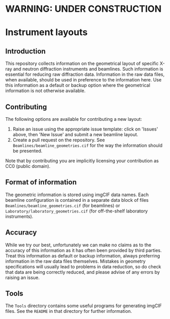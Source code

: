 
# WARNING: UNDER CONSTRUCTION
# Instrument layouts

## Introduction

This repository collects information on the geometrical layout of specific X-ray and neutron diffraction instruments and
beamlines. Such information is essential for reducing raw diffraction data. Information in the raw data files,
when available, should be used in preference to the information here. Use this information as a default or backup option 
where the geometrical information is not otherwise available. 

## Contributing

The following options are available for contributing a new layout:

1. Raise an issue using the appropriate issue template: click on 'Issues' above, then 'New Issue' and submit a new beamline layout.
2. Create a pull request on the repository. See `Beamlines/beamline_geometries.cif` for the way the information should be presented.

Note that by contributing you are implicitly licensing your contribution as CC0 (public domain).
  
## Format of information

The geometric information is stored using imgCIF data names. Each beamline configuration is contained in a separate data block
of files `Beamlines/beamline_geometries.cif` (for beamlines) or `Laboratory/laboratory_geometries.cif` (for off-the-shelf 
laboratory instruments).

## Accuracy

While we try our best, unfortunately we can make no claims as to the accuracy of this information as it has often been provided
by third parties. Treat this information as default or backup information, always preferring information in the raw data files
themselves. Mistakes in geometry specifications will usually lead to problems in data reduction, so do check that data
are being correctly reduced, and please advise of any errors by raising an issue.

## Tools

The `Tools` directory contains some useful programs for generating imgCIF files. See the `README` in
that directory for further information.
